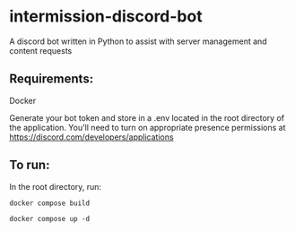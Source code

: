 # intermission-discord-bot
A discord bot written in Python to assist with server management and content requests

## Requirements:
Docker

Generate your bot token and store in a .env located in the root directory of the application.
You'll need to turn on appropriate presence permissions at https://discord.com/developers/applications

## To run:
In the root directory, run:

`docker compose build`

`docker compose up -d`
